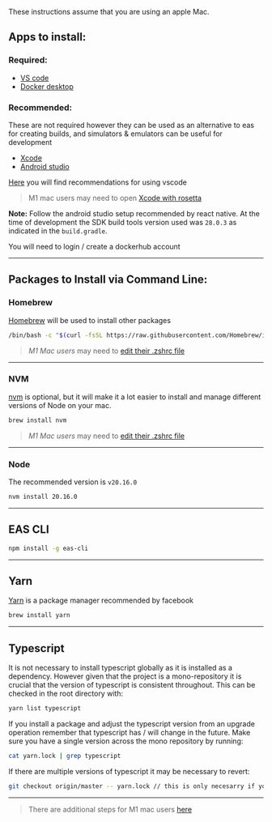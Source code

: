 These instructions assume that you are using an apple Mac.

## Apps to install:

### Required:

- [VS code](https://code.visualstudio.com/)
- [Docker desktop](https://www.docker.com/products/docker-desktop/)

### Recommended:

These are not required however they can be used as an alternative to eas for creating builds, and simulators & emulators can be useful for development

- [Xcode](https://developer.apple.com/xcode/)
- [Android studio](https://developer.android.com/studio)

[Here](vscode.md) you will find recommendations for using vscode

> M1 mac users may need to open [Xcode with rosetta](./M1#Rosetta)

<strong>Note:</strong> Follow the android studio setup recommended by react native. At the time of development the SDK build tools version used was `28.0.3` as indicated in the `build.gradle`.

You will need to login / create a dockerhub account

---

## Packages to Install via Command Line:

### Homebrew

[Homebrew](https://docs.brew.sh/Installation) will be used to install other packages

```bash
/bin/bash -c "$(curl -fsSL https://raw.githubusercontent.com/Homebrew/install/HEAD/install.sh)"
```

> _M1 Mac users_ may need to [edit their .zshrc file](M1.md#Homebrew)

---

### NVM

[nvm](https://github.com/nvm-sh/nvm) is optional, but it will make it a lot easier to install and manage different versions of Node on your mac.

```bash
brew install nvm
```

> _M1 Mac users_ may need to [edit their .zshrc file](M1.md#nvm)

---

### Node

The recommended version is `v20.16.0`

```bash
nvm install 20.16.0
```

---

## EAS CLI

```bash
npm install -g eas-cli
```

---

## Yarn

[Yarn](https://yarnpkg.com/) is a package manager recommended by facebook

```bash
brew install yarn
```

---

## Typescript

It is not necessary to install typescript globally as it is installed as a dependency. However given that the project is a mono-repository it is crucial that the version of typescript is consistent throughout. This can be checked in the root directory with:

```bash
yarn list typescript
```

If you install a package and adjust the typescript version from an upgrade operation remember that typescript has / will change in the future. Make sure you have a single version across the mono repository by running:

```bash
cat yarn.lock | grep typescript
```

If there are multiple versions of typescript it may be necessary to revert:

```bash
git checkout origin/master -- yarn.lock // this is only necesarry if you have typescripting errors
```

---

> There are additional steps for M1 mac users [here](M1.md)
